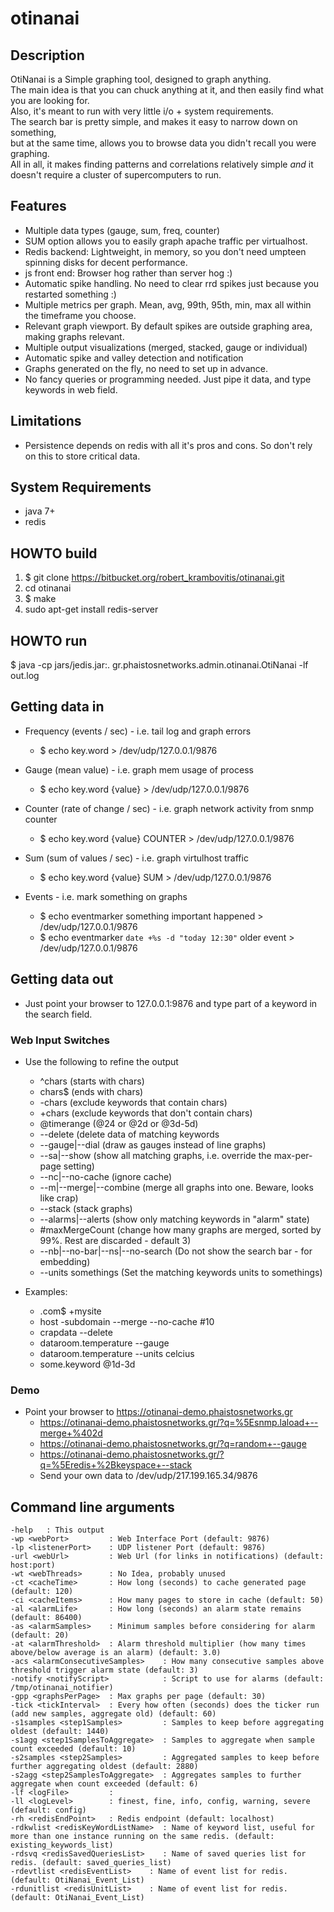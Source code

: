 # otinanai #

## Description ##
OtiNanai is a Simple graphing tool, designed to graph anything.  
The main idea is that you can chuck anything at it, and then easily find what you are looking for.  
Also, it's meant to run with very little i/o + system requirements.  
The search bar is pretty simple, and makes it easy to narrow down on something,  
but at the same time, allows you to browse data you didn't recall you were graphing.  
All in all, it makes finding patterns and correlations relatively simple *and* it doesn't require a cluster of supercomputers to run.

## Features ##
+ Multiple data types (gauge, sum, freq, counter)
+ SUM option allows you to easily graph apache traffic per virtualhost.
+ Redis backend: Lightweight, in memory, so you don't need umpteen spinning disks for decent performance.
+ js front end: Browser hog rather than server hog :)
+ Automatic spike handling. No need to clear rrd spikes just because you restarted something :)
+ Multiple metrics per graph. Mean, avg, 99th, 95th, min, max all within the timeframe you choose.
+ Relevant graph viewport. By default spikes are outside graphing area, making graphs relevant.
+ Multiple output visualizations (merged, stacked, gauge or individual)
+ Automatic spike and valley detection and notification
+ Graphs generated on the fly, no need to set up in advance.
+ No fancy queries or programming needed. Just pipe it data, and type keywords in web field.

## Limitations ##
+ Persistence depends on redis with all it's pros and cons. So don't rely on this to store critical data.

## System Requirements ##
+ java 7+
+ redis

## HOWTO build ##
1. $ git clone https://bitbucket.org/robert_krambovitis/otinanai.git
2. cd otinanai
3. $ make
4. sudo apt-get install redis-server

## HOWTO run ##
$ java -cp jars/jedis.jar:. gr.phaistosnetworks.admin.otinanai.OtiNanai -lf out.log


## Getting data in ##
+ Frequency (events / sec) - i.e. tail log and graph errors
	* $ echo key.word > /dev/udp/127.0.0.1/9876

+ Gauge (mean value) - i.e. graph mem usage of process
	* $ echo key.word {value} > /dev/udp/127.0.0.1/9876

+ Counter (rate of change / sec) - i.e. graph network activity from snmp counter
	* $ echo key.word {value} COUNTER > /dev/udp/127.0.0.1/9876

+ Sum (sum of values / sec) - i.e. graph virtulhost traffic
	* $ echo key.word {value} SUM > /dev/udp/127.0.0.1/9876

+ Events - i.e. mark something on graphs
	* $ echo eventmarker something important happened > /dev/udp/127.0.0.1/9876
	* $ echo eventmarker `date +%s -d "today 12:30"` older event > /dev/udp/127.0.0.1/9876

## Getting data out ##
+ Just point your browser to 127.0.0.1:9876 and type part of a keyword in the search field.

### Web Input Switches ###
+ Use the following to refine the output
	* ^chars (starts with chars)
	* chars$ (ends with chars)
	* -chars (exclude keywords that contain chars)
	* +chars (exclude keywords that don't contain chars)
	* \@timerange (@24 or @2d or @3d-5d)
	* --delete (delete data of matching keywords
	* --gauge|--dial (draw as gauges instead of line graphs)
	* --sa|--show (show all matching graphs, i.e. override the max-per-page setting)
	* --nc|--no-cache (ignore cache)
	* --m|--merge|--combine (merge all graphs into one. Beware, looks like crap)
	* --stack (stack graphs)
	* --alarms|--alerts (show only matching keywords in "alarm" state)
	* \#maxMergeCount (change how many graphs are merged, sorted by 99%. Rest are discarded - default 3)
	* --nb|--no-bar|--ns|--no-search (Do not show the search bar - for embedding)
	* --units somethings (Set the matching keywords units to somethings)

+ Examples:
	* .com$ +mysite 
	* host -subdomain --merge --no-cache #10
	* crapdata --delete
	* dataroom.temperature --gauge
	* dataroom.temperature --units celcius
	* some.keyword @1d-3d

### Demo ###
+ Point your browser to https://otinanai-demo.phaistosnetworks.gr
	* https://otinanai-demo.phaistosnetworks.gr/?q=%5Esnmp.laload+--merge+%402d
	* https://otinanai-demo.phaistosnetworks.gr/?q=random+--gauge
	* https://otinanai-demo.phaistosnetworks.gr/?q=%5Eredis+%2Bkeyspace+--stack
	* Send your own data to /dev/udp/217.199.165.34/9876


## Command line arguments ##
	-help 	: This output
	-wp <webPort>         : Web Interface Port (default: 9876)
	-lp <listenerPort>    : UDP listener Port (default: 9876)
	-url <webUrl>         : Web Url (for links in notifications) (default: host:port)
	-wt <webThreads>      : No Idea, probably unused
	-ct <cacheTime>       : How long (seconds) to cache generated page (default: 120)
	-ci <cacheItems>      : How many pages to store in cache (default: 50)
	-al <alarmLife>       : How long (seconds) an alarm state remains (default: 86400)
	-as <alarmSamples>    : Minimum samples before considering for alarm (default: 20)
	-at <alarmThreshold>  : Alarm threshold multiplier (how many times above/below average is an alarm) (default: 3.0)
	-acs <alarmConsecutiveSamples>    : How many consecutive samples above threshold trigger alarm state (default: 3)
	-notify <notifyScript>            : Script to use for alarms (default: /tmp/otinanai_notifier)
	-gpp <graphsPerPage>  : Max graphs per page (default: 30)
	-tick <tickInterval>  : Every how often (seconds) does the ticker run (add new samples, aggregate old) (default: 60)
	-s1samples <step1Samples>         : Samples to keep before aggregating oldest (default: 1440)
	-s1agg <step1SamplesToAggregate>  : Samples to aggregate when sample count exceeded (default: 10)
	-s2samples <step2Samples>         : Aggregated samples to keep before further aggregating oldest (default: 2880)
	-s2agg <step2SamplesToAggregate>  : Aggregates samples to further aggregate when count exceeded (default: 6)
	-lf <logFile>         : 
	-ll <logLevel>        : finest, fine, info, config, warning, severe (default: config)
	-rh <redisEndPoint>   : Redis endpoint (default: localhost)
	-rdkwlist <redisKeyWordListName>  : Name of keyword list, useful for more than one instance running on the same redis. (default: existing_keywords_list)
	-rdsvq <redisSavedQueriesList>    : Name of saved queries list for redis. (default: saved_queries_list)
	-rdevtlist <redisEventList>    : Name of event list for redis. (default: OtiNanai_Event_List)
	-rdunitlist <redisUnitList>    : Name of event list for redis. (default: OtiNanai_Event_List)
